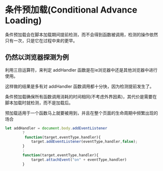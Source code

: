 # 条件预加载(Conditional Advance Loading)
条件预加载会在脚本加载期间提前检测，而不会得到函数被调用，检测的操作依然只有一次，只是它在过程中来的更早。

## 仍然以浏览器探测为例
利用三目运算符，来判定 addHandler 函数是在ie浏览器中还是其他浏览器中进行使用。


这样做的结果是多有对 addHandler 函数调用都十分快，因为检测提前发生了。

条件预加载确保所有函数调用消耗的时间相同(不考虑外界因素)，其代价是需要在脚本加载时就检测，而不是加载后。

预加载适用于一个函数马上就要被用到，并且在整个页面的生命周期中频繁出现的场合
```js
let addHandler = document.body.addEventListener 
        ?
         function(target,eventType,handler){
            target.addEventListener(eventType,handler,false);
        }
        :  
        function(target,eventType,handler){
            target.attachEvent("on" + eventType,handler)
        }
```